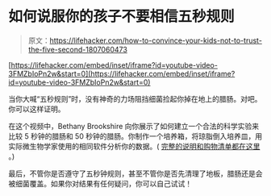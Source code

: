 # 如何说服你的孩子不要相信五秒规则

> 原文：<https://lifehacker.com/how-to-convince-your-kids-not-to-trust-the-five-second-1807060473>

 [https://lifehacker.com/embed/inset/iframe?id=youtube-video-3FMZbIoPn2w&start=0](https://lifehacker.com/embed/inset/iframe?id=youtube-video-3FMZbIoPn2w&start=0) 

当你大喊“五秒规则”时，没有神奇的力场阻挡细菌捡起你掉在地上的腊肠。对吧。你可以这样证明。



在这个视频中，Bethany Brookshire 向你展示了如何建立一个合法的科学实验来比较 5 秒钟的腊肠和 50 秒钟的腊肠。你制作一个培养箱，将琼脂倒入培养皿，用实际微生物学家使用的相同软件分析你的数据。( [完整的说明和购物清单都在这里](https://www.sciencenewsforstudents.org/blog/eureka-lab/five-second-rule-growing-germs-science) 。)

最后，不管你是否遵守了五秒钟规则，甚至不管你是否先清理了地板，腊肠还是会被细菌覆盖。如果你对结果有任何疑问，你可以自己试试！